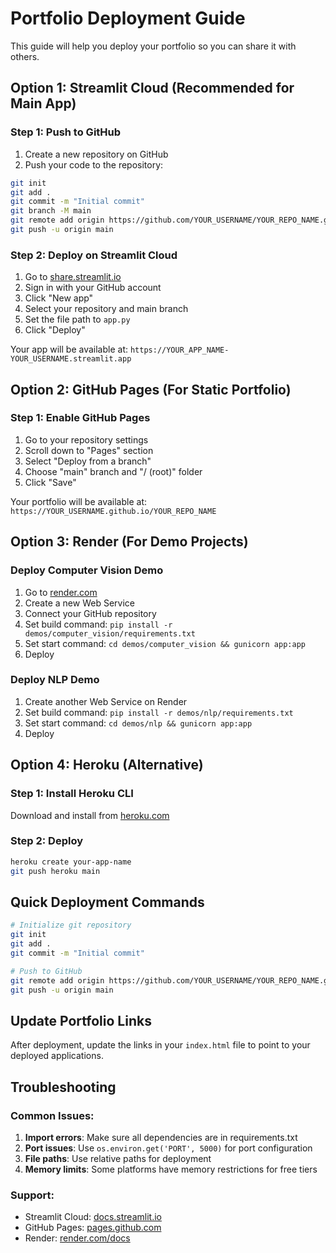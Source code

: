 # Portfolio Deployment Guide

This guide will help you deploy your portfolio so you can share it with others.

## Option 1: Streamlit Cloud (Recommended for Main App)

### Step 1: Push to GitHub

1. Create a new repository on GitHub
2. Push your code to the repository:

```bash
git init
git add .
git commit -m "Initial commit"
git branch -M main
git remote add origin https://github.com/YOUR_USERNAME/YOUR_REPO_NAME.git
git push -u origin main
```

### Step 2: Deploy on Streamlit Cloud

1. Go to [share.streamlit.io](https://share.streamlit.io)
2. Sign in with your GitHub account
3. Click "New app"
4. Select your repository and main branch
5. Set the file path to `app.py`
6. Click "Deploy"

Your app will be available at: `https://YOUR_APP_NAME-YOUR_USERNAME.streamlit.app`

## Option 2: GitHub Pages (For Static Portfolio)

### Step 1: Enable GitHub Pages

1. Go to your repository settings
2. Scroll down to "Pages" section
3. Select "Deploy from a branch"
4. Choose "main" branch and "/ (root)" folder
5. Click "Save"

Your portfolio will be available at: `https://YOUR_USERNAME.github.io/YOUR_REPO_NAME`

## Option 3: Render (For Demo Projects)

### Deploy Computer Vision Demo

1. Go to [render.com](https://render.com)
2. Create a new Web Service
3. Connect your GitHub repository
4. Set build command: `pip install -r demos/computer_vision/requirements.txt`
5. Set start command: `cd demos/computer_vision && gunicorn app:app`
6. Deploy

### Deploy NLP Demo

1. Create another Web Service on Render
2. Set build command: `pip install -r demos/nlp/requirements.txt`
3. Set start command: `cd demos/nlp && gunicorn app:app`
4. Deploy

## Option 4: Heroku (Alternative)

### Step 1: Install Heroku CLI

Download and install from [heroku.com](https://devcenter.heroku.com/articles/heroku-cli)

### Step 2: Deploy

```bash
heroku create your-app-name
git push heroku main
```

## Quick Deployment Commands

```bash
# Initialize git repository
git init
git add .
git commit -m "Initial commit"

# Push to GitHub
git remote add origin https://github.com/YOUR_USERNAME/YOUR_REPO_NAME.git
git push -u origin main
```

## Update Portfolio Links

After deployment, update the links in your `index.html` file to point to your deployed applications.

## Troubleshooting

### Common Issues:

1. **Import errors**: Make sure all dependencies are in requirements.txt
2. **Port issues**: Use `os.environ.get('PORT', 5000)` for port configuration
3. **File paths**: Use relative paths for deployment
4. **Memory limits**: Some platforms have memory restrictions for free tiers

### Support:

- Streamlit Cloud: [docs.streamlit.io](https://docs.streamlit.io/streamlit-community-cloud)
- GitHub Pages: [pages.github.com](https://pages.github.com)
- Render: [render.com/docs](https://render.com/docs)

